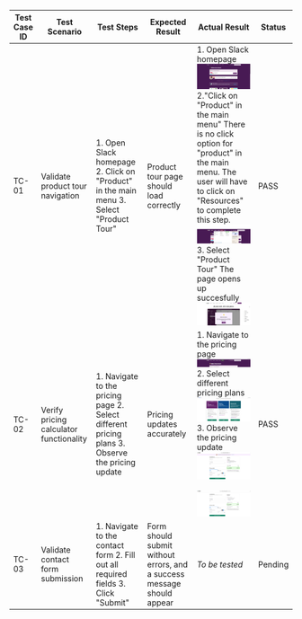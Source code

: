 | **Test Case ID** | **Test Scenario**                       | **Test Steps**                                                                                  | **Expected Result**                                                    | **Actual Result** | **Status** |
| ---------------- | --------------------------------------- | ----------------------------------------------------------------------------------------------- | ---------------------------------------------------------------------- | ----------------- | ---------- |
| TC-01            | Validate product tour navigation        | 1. Open Slack homepage 2. Click on "Product" in the main menu 3. Select "Product Tour"          | Product tour page should load correctly                                |  1. Open Slack homepage <br> ![homepage](assets/screenshots/TC-01-step-1.png) <br> 2."Click on "Product" in the main menu" There is no click option for "product" in the main menu. The user will have to click on "Resources" to complete this step. <br> ![product](assets/screenshots/TC-01-step-2.png) <br> 3. Select "Product Tour" The page opens up succesfully <br> ![product Tour](assets/screenshots/TC-01-step-3.png) <br>  | PASS |
| TC-02            | Verify pricing calculator functionality | 1. Navigate to the pricing page 2. Select different pricing plans 3. Observe the pricing update | Pricing updates accurately                                             | 1. Navigate to the pricing page <br> ![pricing page](assets/screenshots/TC-02-step-1.png) <br> 2. Select different pricing plans <br> ![pricing page](assets/screenshots/TC-02-step-2.png) <br> 3. Observe the pricing update <br> ![pricing update 3.1](assets/screenshots/TC-02-step-3.1.png) <br> <br> ![pricing update 3.2](assets/screenshots/TC-02-step-3.2.png) <br>  | PASS  |
| TC-03            | Validate contact form submission        | 1. Navigate to the contact form 2. Fill out all required fields 3. Click "Submit"               | Form should submit without errors, and a success message should appear | *To be tested*    | Pending    |
